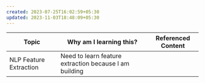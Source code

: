 ```yaml
---
created: 2023-07-25T16:02:59+05:30
updated: 2023-11-03T18:48:09+05:30
---
```

| Topic                  | Why am I learning this? | Referenced Content |
| ---------------------- | ----------------------- | ------------------ |
| NLP Feature Extraction | Need to learn feature extraction because I am building                        |                    |